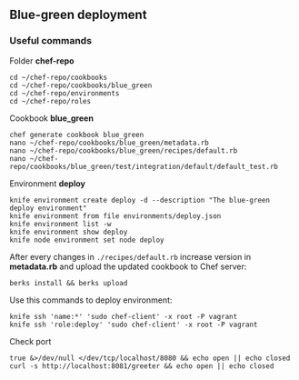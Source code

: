 ## Blue-green deployment

### Useful commands

Folder **chef-repo**
```
cd ~/chef-repo/cookbooks
cd ~/chef-repo/cookbooks/blue_green
cd ~/chef-repo/environments
cd ~/chef-repo/roles
```

Cookbook **blue_green**
```
chef generate cookbook blue_green
nano ~/chef-repo/cookbooks/blue_green/metadata.rb
nano ~/chef-repo/cookbooks/blue_green/recipes/default.rb
nano ~/chef-repo/cookbooks/blue_green/test/integration/default/default_test.rb
```

Environment **deploy**
```
knife environment create deploy -d --description "The blue-green deploy environment"
knife environment from file environments/deploy.json
knife environment list -w
knife environment show deploy
knife node environment set node deploy
```

After every changes in `./recipes/default.rb` increase version in **metadata.rb** and upload the updated cookbook to Chef server:

`berks install && berks upload`

Use this commands to deploy environment:
```
knife ssh 'name:*' 'sudo chef-client' -x root -P vagrant
knife ssh 'role:deploy' 'sudo chef-client' -x root -P vagrant
```

Check port
```
true &>/dev/null </dev/tcp/localhost/8080 && echo open || echo closed
curl -s http://localhost:8081/greeter && echo open || echo closed
```